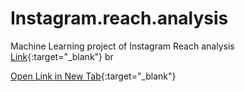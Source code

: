 # Instagram.reach.analysis
Machine Learning project of Instagram Reach analysis
[Link](https://nbviewer.jupyter.org/github/S2Sofficial/Instagram.reach.analysis/blob/main/Notebook/Instagram%20reach%20calculator.ipynb){:target="_blank"}
br

[Open Link in New Tab](https://nbviewer.jupyter.org/github/S2Sofficial/Instagram.reach.analysis/blob/main/Notebook/Instagram%20reach%20calculator.ipynb){:target="_blank"}
